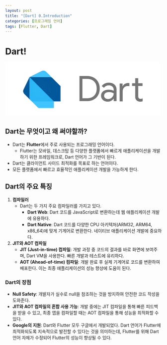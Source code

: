 ```yaml
---
layout: post
title: "[Dart] 0.Introduction"
categories: [프로그래밍 언어]
tags: [Flutter, Dart]
---
```


# Dart!

<img src="/assets/img/dart.png" alt="dart" width="500"/>

## Dart는 무엇이고 왜 써야할까?

- Dart는 **Flutter**에서 주로 사용되는 프로그래밍 언어이다.
  - Flutter는 모바일, 데스크탑 등 다양한 플랫폼에서 빠르게 애플리케이션을 개발하기 위한 프레임워크로, Dart 언어가 그 기반이 된다.
- Dart는 클라이언트 사이드 최적화를 목표로 하는 언어이다.
- 모든 플랫폼에서 빠르고 효율적인 애플리케이션 개발을 가능하게 한다.

## Dart의 주요 특징

1. **컴파일러**
   - Dart는 두 가지 주요 컴파일러를 가지고 있다.
     - **Dart Web**: Dart 코드를 JavaScript로 변환하는데 웹 애플리케이션 개발에 유용하다.
     - **Dart Native**: Dart 코드를 다양한 CPU 아키텍처(ARM32, ARM64, x86_64)에 맞게 기계어로 변환한다. 네이티브 애플리케이션 개발에 중요하다.
2. **JIT와 AOT 컴파일**
   - **JIT (Just-in-time) 컴파일**: 개발 과정 중 코드의 결과를 바로 화면에 보여주며, Dart VM을 사용한다. 빠른 개발과 테스트에 유리하다.
   - **AOT (Ahead-of-time) 컴파일**: 개발 완료 후 실제 기계어로 코드를 변환하여 배포한다. 이는 최종 애플리케이션의 성능 향상에 도움이 된다.

### Dart의 장점

- **Null Safety**: 개발자가 실수로 null을 참조하는 것을 방지하여 안전한 코드 작성을 도와준다.
- **JIT와 AOT 컴파일의 혼합 사용 가능**: 개발 중에는 JIT 컴파일을 통해 빠른 피드백을 받을 수 있고, 최종 앱을 컴파일할 때는 AOT 컴파일을 통해 성능을 최적화할 수 있다.
- **Google의 지원**: Dart와 Flutter 모두 구글에서 개발되었다. Dart 언어가 Flutter에 최적화되도록 지속적으로 발전할 수 있다는 것을 의미하는데, Flutter를 위해 Dart 언어 자체가 수정되어 Flutter의 성능이 향상될 수 있다.
